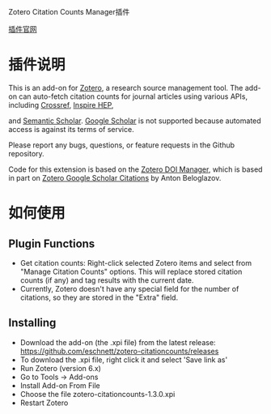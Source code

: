 Zotero Citation Counts Manager插件

[插件官网](https://github.com/eschnett/zotero-citationcounts)

# 插件说明

This is an add-on for [Zotero](https://www.zotero.org/), a research source management tool. The add-on can auto-fetch citation counts for journal articles using various APIs, including [Crossref](https://www.crossref.org/), [Inspire HEP](https://inspirehep.net/),

and [Semantic Scholar](https://www.semanticscholar.org/). [Google Scholar](https://scholar.google.com/) is not supported because automated access is against its terms of service.

Please report any bugs, questions, or feature requests in the Github repository.

Code for this extension is based on the [Zotero DOI Manager](https://github.com/bwiernik/zotero-shortdoi), which is based in part on [Zotero Google Scholar Citations](https://github.com/beloglazov/zotero-scholar-citations) by Anton Beloglazov.

# 如何使用

## Plugin Functions

- Get citation counts: Right-click selected Zotero items and select from "Manage Citation Counts" options. This will replace stored citation counts (if any) and tag results with the current date.
- Currently, Zotero doesn't have any special field for the number of citations, so they are stored in the "Extra" field.

## Installing

- Download the add-on (the .xpi file) from the latest release: https://github.com/eschnett/zotero-citationcounts/releases
- To download the .xpi file, right click it and select 'Save link as'
- Run Zotero (version 6.x)
- Go to Tools -> Add-ons
- Install Add-on From File
- Choose the file zotero-citationcounts-1.3.0.xpi
- Restart Zotero